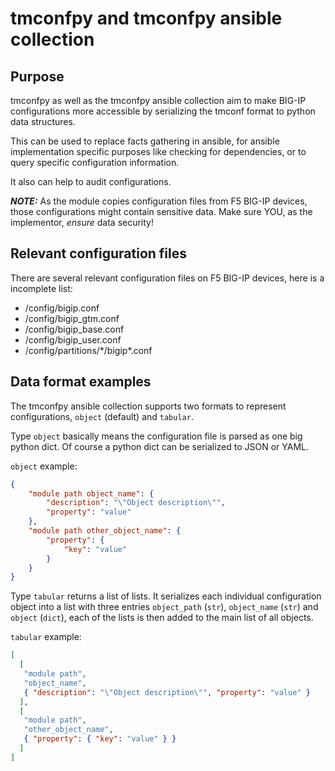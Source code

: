 # tmconfpy and tmconfpy ansible collection

## Purpose

tmconfpy as well as the tmconfpy ansible collection aim to make BIG-IP configurations more accessible by serializing the tmconf format to python data structures.

This can be used to replace facts gathering in ansible, for ansible implementation specific purposes like checking for dependencies, or to query specific configuration information.

It also can help to audit configurations.

***NOTE:*** As the module copies configuration files from F5 BIG-IP devices, those configurations might contain sensitive data. Make sure YOU, as the implementor, *ensure* data security!

## Relevant configuration files

There are several relevant configuration files on F5 BIG-IP devices, here is a incomplete list:

- /config/bigip.conf
- /config/bigip_gtm.conf
- /config/bigip_base.conf
- /config/bigip_user.conf
- /config/partitions/\*/bigip\*.conf

## Data format examples

The tmconfpy ansible collection supports two formats to represent configurations, `object` (default) and `tabular`.

Type `object` basically means the configuration file is parsed as one big python dict. Of course a python dict can be serialized to JSON or YAML.

`object` example:

```json
{
    "module path object_name": {
        "description": "\"Object description\"",
        "property": "value"
    },
    "module path other_object_name": {
        "property": {
            "key": "value"
        }
    }
}
```

Type `tabular` returns a list of lists. It serializes each individual configuration object into a list with three entries `object_path` (`str`), `object_name` (`str`) and `object` (`dict`), each of the lists is then added to the main list of all objects.

`tabular` example:

```json
[
  [
   "module path",
   "object_name",
   { "description": "\"Object description\"", "property": "value" }
  ],
  [
   "module path",
   "other_object_name",
   { "property": { "key": "value" } }
  ]
]
```
